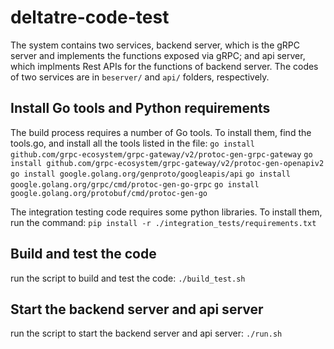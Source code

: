 # deltatre-code-test

The system contains two services, backend server, which is the gRPC server and implements the functions exposed via gRPC; 
and api server, which implments Rest APIs for the functions of backend server. The codes of two services are in `beserver/`
and `api/` folders, respectively.

## Install Go tools and Python requirements
The build process requires a number of Go tools. To install them, find the tools.go, and install all the tools listed in the file:
`go install github.com/grpc-ecosystem/grpc-gateway/v2/protoc-gen-grpc-gateway`
`go install github.com/grpc-ecosystem/grpc-gateway/v2/protoc-gen-openapiv2`
`go install google.golang.org/genproto/googleapis/api`
`go install google.golang.org/grpc/cmd/protoc-gen-go-grpc`
`go install google.golang.org/protobuf/cmd/protoc-gen-go`

The integration testing code requires some python libraries. To install them, run the command:
`pip install -r ./integration_tests/requirements.txt`

## Build and test the code
run the script to build and test the code:
`./build_test.sh`

## Start the backend server and api server
run the script to start the backend server and api server:
`./run.sh`
